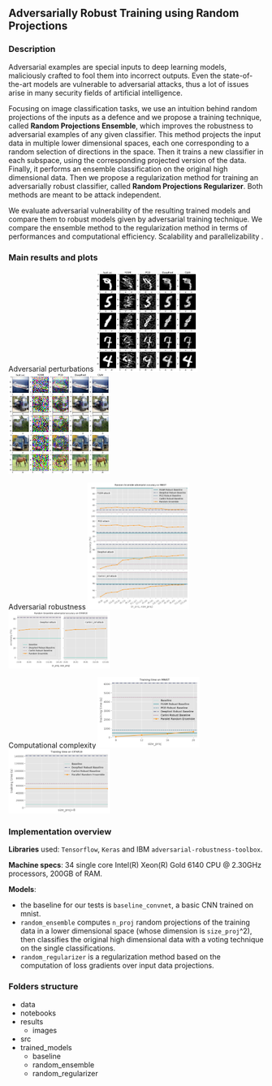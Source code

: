 ## Adversarially Robust Training using Random Projections
### Description
Adversarial examples are special inputs to deep learning models, maliciously crafted to fool them into incorrect outputs. 
Even the state-of-the-art models are vulnerable to adversarial attacks, thus a lot of issues arise in many security fields 
of artificial intelligence.

Focusing on image classification tasks, we use an intuition behind random projections of the inputs as a defence and we 
propose a training technique, called **Random Projections Ensemble**, which improves the robustness to adversarial examples
 of any given classifier. This method projects the input data in multiple lower dimensional spaces, each one corresponding 
 to a random selection of directions in the space. Then it trains a new classifier in each subspace, using the corresponding 
 projected version of the data. Finally, it performs an ensemble classification on the original high dimensional data. 
Then we propose a regularization method for training an adversarially robust classifier, called **Random Projections 
Regularizer**. Both methods are meant to be attack independent.

We evaluate adversarial vulnerability of the resulting trained models and compare them to robust models given by
adversarial training technique. 
We compare the ensemble method to the regularization method in terms of performances and computational efficiency. 
Scalability and parallelizability .

### Main results and plots

Adversarial perturbations
<img src="results/images/mnist_adversaries.png" width="200">
<img src="results/images/cifar_adversaries.png" width="200">

Adversarial robustness
<img src="results/images/mnist_randens_adversarial_accuracy.png" width="200">
<img src="results/images/cifar_randens_adversarial_accuracy.png" width="200">


Computational complexity
<img src="results/images/mnist_randens_complexity.png" width="200">
<img src="results/images/cifar_randens_complexity.png" width="200">



### Implementation overview

**Libraries** used: `Tensorflow`, `Keras` and IBM `adversarial-robustness-toolbox`.

**Machine specs**: 34 single core Intel(R) Xeon(R) Gold 6140 CPU @ 2.30GHz processors, 200GB of RAM.

**Models**:
- the baseline for our tests is `baseline_convnet`, a basic CNN trained on mnist.
- `random_ensemble` computes `n_proj` random projections of the training data in a lower dimensional space 
(whose dimension is `size_proj`^2), then classifies the original high dimensional data with a voting technique on the 
single classifications.
- `random_regularizer` is a regularization method based on the computation of loss gradients over input data 
projections.

### Folders structure

- data
- notebooks
- results
    - images
- src
- trained_models
    - baseline
    - random_ensemble
    - random_regularizer

